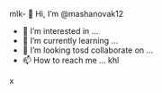 mlk- 👋 Hi, I’m @mashanovak12
- 👀 I’m interested in ...
- 🌱 I’m currently learning ...
- 💞️ I’m looking tosd collaborate on ...
- 📫 How to reach me ...
khl
<!---
mashanovak12/mashanovak12 is a ✨ special ✨ repository because its `README.md` (this file) appears on your GitHub profile.
You can click the Praseview link to take a look at your chancxzcges.
--->x
